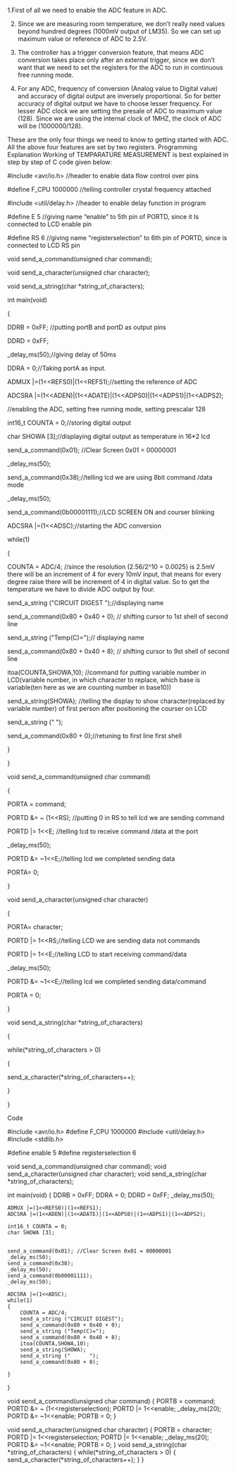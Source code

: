 
1.First of all we need to enable the ADC feature in ADC.

2. Since we  are measuring room temperature, we don’t really need values beyond hundred degrees (1000mV output of LM35). So we can set up maximum value or reference of ADC to 2.5V.

3. The controller has a trigger conversion feature, that means ADC conversion takes place only after an external trigger, since we don’t want that we need to set the registers for the ADC to run in continuous free running mode.

4. For any ADC, frequency of conversion (Analog value to Digital value) and accuracy of digital output are inversely proportional. So for better accuracy of digital output we have to choose lesser frequency. For lesser ADC clock we are setting the presale of ADC to maximum value (128). Since we are using the internal clock of 1MHZ, the clock of ADC will be (1000000/128).

These are the only four things we need to know to getting started with ADC. All the above four features are set by two registers.
Programming Explanation
Working of TEMPARATURE MEASUREMENT is best explained in step by step of C code given below:

 #include <avr/io.h> //header to enable data flow control over pins

#define F_CPU 1000000  //telling controller crystal frequency attached

#include <util/delay.h> //header to enable delay function in program

#define    E   5 //giving name “enable”  to 5th pin of PORTD, since it Is connected to LCD enable pin

#define RS  6 //giving name “registerselection” to 6th pin of PORTD, since is connected to LCD RS pin

void send_a_command(unsigned char command);

void send_a_character(unsigned char character);

void send_a_string(char *string_of_characters);    

int main(void)

{

DDRB = 0xFF; //putting portB and portD as output pins

DDRD = 0xFF;

_delay_ms(50);//giving delay of 50ms

DDRA = 0;//Taking portA as input.

ADMUX |=(1<<REFS0)|(1<<REFS1);//setting the reference of ADC

ADCSRA |=(1<<ADEN)|(1<<ADATE)|(1<<ADPS0)|(1<<ADPS1)|(1<<ADPS2);

//enabling the ADC, setting free running mode, setting prescalar 128

int16_t COUNTA = 0;//storing digital output

char SHOWA [3];//displaying digital output as temperature in 16*2 lcd

send_a_command(0x01); //Clear Screen 0x01 = 00000001

_delay_ms(50);

send_a_command(0x38);//telling lcd we are using 8bit command /data mode

_delay_ms(50);

send_a_command(0b00001111);//LCD SCREEN ON and courser blinking

ADCSRA |=(1<<ADSC);//starting the ADC conversion

while(1)

{

COUNTA = ADC/4; //since the resolution (2.56/2^10 = 0.0025) is 2.5mV there will be an increment of 4 for every 10mV input, that means for every degree raise there will be increment of 4 in digital value. So to get the temperature we have to divide ADC output by four.

send_a_string ("CIRCUIT DIGEST ");//displaying name

send_a_command(0x80 + 0x40 + 0); // shifting cursor  to 1st  shell  of second line

send_a_string ("Temp(C)=");// displaying name

send_a_command(0x80 + 0x40 + 8); // shifting cursor  to 9st  shell  of second line

itoa(COUNTA,SHOWA,10); //command for putting variable number in LCD(variable number, in which character to replace, which base is variable(ten here as we are counting number in base10))

send_a_string(SHOWA); //telling the display to show character(replaced by variable number) of first person after positioning the courser on LCD

send_a_string ("      ");

send_a_command(0x80 + 0);//retuning to first line first shell

}

}

void send_a_command(unsigned char command)

{

PORTA = command;

PORTD &= ~ (1<<RS); //putting 0 in RS to tell lcd we are sending command

PORTD |= 1<<E; //telling lcd to receive command /data at the port

 _delay_ms(50);

PORTD &= ~1<<E;//telling lcd we completed sending data

PORTA= 0;

}

void send_a_character(unsigned char character)

{

PORTA= character;

PORTD |= 1<<RS;//telling LCD we are sending data not commands

PORTD |= 1<<E;//telling LCD to start receiving command/data

_delay_ms(50);

PORTD &= ~1<<E;//telling lcd we completed sending data/command

PORTA = 0;

}

void send_a_string(char *string_of_characters)

{

while(*string_of_characters > 0)

{

send_a_character(*string_of_characters++);

}

}

Code

#include <avr/io.h>
#define F_CPU 1000000
#include <util/delay.h>
#include <stdlib.h>

#define enable            5
#define registerselection 6

void send_a_command(unsigned char command);
void send_a_character(unsigned char character);
void send_a_string(char *string_of_characters);

int main(void)
{
    DDRB = 0xFF;
    DDRA = 0;
    DDRD = 0xFF;
    _delay_ms(50);
    
    ADMUX |=(1<<REFS0)|(1<<REFS1);
    ADCSRA |=(1<<ADEN)|(1<<ADATE)|(1<<ADPS0)|(1<<ADPS1)|(1<<ADPS2);
    
    int16_t COUNTA = 0;
    char SHOWA [3];
     

    send_a_command(0x01); //Clear Screen 0x01 = 00000001
    _delay_ms(50);
    send_a_command(0x38);
    _delay_ms(50);
    send_a_command(0b00001111);
    _delay_ms(50);
    
    ADCSRA |=(1<<ADSC);
    while(1)
    {
        COUNTA = ADC/4;
        send_a_string ("CIRCUIT DIGEST");
        send_a_command(0x80 + 0x40 + 0);
        send_a_string ("Temp(C)=");
        send_a_command(0x80 + 0x40 + 8);
        itoa(COUNTA,SHOWA,10);
        send_a_string(SHOWA);
        send_a_string ("      ");
        send_a_command(0x80 + 0);
        
    }    
}

void send_a_command(unsigned char command)
{
    PORTB = command;
    PORTD &= ~ (1<<registerselection);
    PORTD |= 1<<enable;
    _delay_ms(20);
    PORTD &= ~1<<enable;
    PORTB = 0;
}

void send_a_character(unsigned char character)
{
    PORTB = character;
    PORTD |= 1<<registerselection;
    PORTD |= 1<<enable;
    _delay_ms(20);
    PORTD &= ~1<<enable;
    PORTB = 0;
}
void send_a_string(char *string_of_characters)
{
    while(*string_of_characters > 0)
    {
        send_a_character(*string_of_characters++);
    }
}



